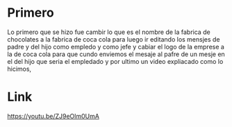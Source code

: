 # Primero 
Lo primero que se hizo fue cambir  lo que es el nombre de la fabrica de chocolates 
a la fabrica de coca cola para luego ir editando los mensjes de padre y del hijo como empledo 
y como jefe y cabiar el logo de la emprese a la de coca cola para que cundo enviemos el mesaje al 
pafre de un mesje en el del hijo que seria el empledado y por ultimo un video expliacado como lo hicimos,
# Link
https://youtu.be/ZJ9eOlm0UmA